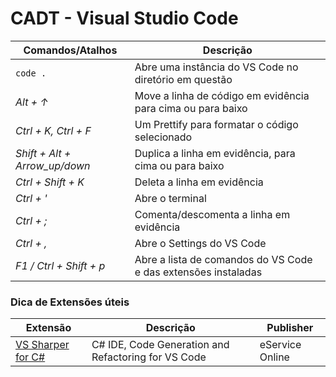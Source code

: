 # CADT - Visual Studio Code


Comandos/Atalhos | Descrição
---------|----------
`code .`| Abre uma instância do VS Code no diretório em questão
_Alt + &#8593;_| Move a linha de código em evidência para cima ou para baixo
_Ctrl + K, Ctrl + F_ | Um Prettify para formatar o código selecionado
_Shift + Alt + Arrow_up/down_ | Duplica a linha em evidência, para cima ou para baixo
_Ctrl + Shift + K_ | Deleta a linha em evidência
_Ctrl + '_ | Abre o terminal
_Ctrl + ;_ | Comenta/descomenta a linha em evidência
_Ctrl + ,_ | Abre o Settings do VS Code
_F1 / Ctrl + Shift + p_ | Abre a lista de comandos do VS Code e das extensões instaladas


### Dica de Extensões úteis
Extensão | Descrição | Publisher
---------|-----------|-----------
[VS Sharper for C#](https://marketplace.visualstudio.com/items?itemName=eservice-online.vs-sharper) | C# IDE, Code Generation and Refactoring for VS Code | eService Online